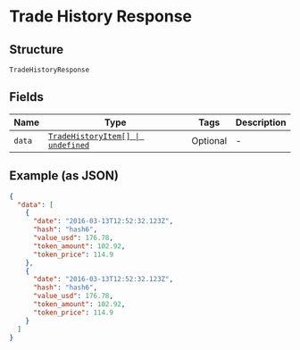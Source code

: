 
# Trade History Response

## Structure

`TradeHistoryResponse`

## Fields

| Name | Type | Tags | Description |
|  --- | --- | --- | --- |
| `data` | [`TradeHistoryItem[] \| undefined`](../../doc/models/trade-history-item.md) | Optional | - |

## Example (as JSON)

```json
{
  "data": [
    {
      "date": "2016-03-13T12:52:32.123Z",
      "hash": "hash6",
      "value_usd": 176.78,
      "token_amount": 102.92,
      "token_price": 114.9
    },
    {
      "date": "2016-03-13T12:52:32.123Z",
      "hash": "hash6",
      "value_usd": 176.78,
      "token_amount": 102.92,
      "token_price": 114.9
    }
  ]
}
```

